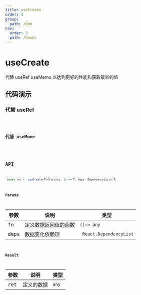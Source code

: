 ```yaml
---
title: useCreate
order: 3
group:
  path: /dom
nav:
  order: 3
  path: /hooks
---
```


# useCreate

代替 useRef useMemo 以达到更好的性能和获取最新的值

## 代码演示

### 代替 useRef

<code src="./demos/demo1.tsx" />

### 代替 useMome

<code src="./demos/demo2.tsx" />

## API

```typescript
 const ret =  useCreate<T>(factory: () => T, deps: DependencyList):T;
```

### Params

| 参数 | 说明                 | 类型                    |
| ---- | -------------------- | ----------------------- |
| fn   | 定义数据返回值的函数 | `()=> any`              |
| deps | 数据变化依赖项       | ` React.DependencyList` |

### Result

| 参数 | 说明       | 类型  |
| ---- | ---------- | ----- |
| ret  | 定义的数据 | `any` |
